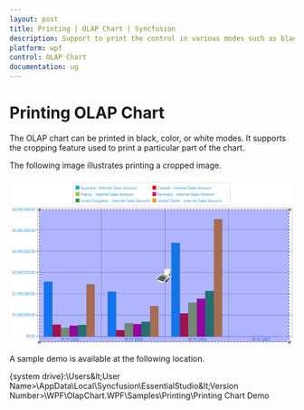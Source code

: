 ```yaml
---
layout: post
title: Printing | OLAP Chart | Syncfusion
description: Support to print the control in various modes such as black, color or white along with cropping feature.
platform: wpf
control: OLAP Chart
documentation: ug
---
```


# Printing OLAP Chart

The OLAP chart can be printed in black, color, or white modes. It supports the cropping feature used to print a particular part of the chart.

The following image illustrates printing a cropped image.

![](Printing_images/Printing_img1.png)

A sample demo is available at the following location.

{system drive}:\Users\&lt;User Name&gt;\AppData\Local\Syncfusion\EssentialStudio\&lt;Version Number&gt;\WPF\OlapChart.WPF\Samples\Printing\Printing Chart Demo